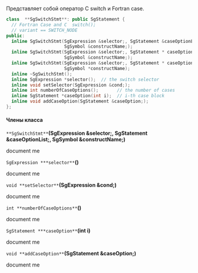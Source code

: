 Представляет собой оператор C switch и Fortran case.

```cpp
class  **SgSwitchStmt**: public SgStatement {
  // Fortran Case and C  switch();
  // variant == SWITCH_NODE
public:
  inline SgSwitchStmt(SgExpression &selector;, SgStatement &caseOptionList;,
                      SgSymbol &constructName;);
  inline SgSwitchStmt(SgExpression &selector;, SgStatement * caseOptionList,
                      SgSymbol &constructName;);
  inline SgSwitchStmt(SgExpression &selector;, SgStatement * caseOptionList,
                      SgSymbol *constructName);
  inline ~SgSwitchStmt();
  inline SgExpression *selector();  // the switch selector
  inline void setSelector(SgExpression &cond;);
  inline int numberOfCaseOptions();       // the number of cases
  inline SgStatement *caseOption(int i);  // i-th case block
  inline void addCaseOption(SgStatement &caseOption;);
};
```

#### Члены класса
`**SgSwitchStmt**`**(SgExpression &selector;, SgStatement &caseOptionList;, SgSymbol &constructName;)**

document me

`SgExpression ***selector**`**()**

document me

`void **setSelector**`**(SgExpression &cond;)**

document me

`int **numberOfCaseOptions**`**()**

document me

`SgStatement ***caseOption**`**(int i)**

document me

`void **addCaseOption**`**(SgStatement &caseOption;)**

document me


